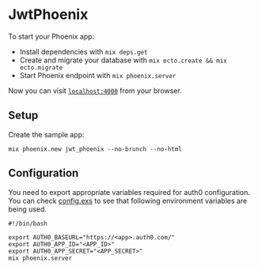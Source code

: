 # JwtPhoenix

To start your Phoenix app:

  * Install dependencies with `mix deps.get`
  * Create and migrate your database with `mix ecto.create && mix ecto.migrate`
  * Start Phoenix endpoint with `mix phoenix.server`

Now you can visit [`localhost:4000`](http://localhost:4000) from your browser.

## Setup

Create the sample app:

```shell
mix phoenix.new jwt_phoenix --no-brunch --no-html
```

## Configuration

You need to export appropriate variables required for auth0 configuration.
You can check [config.exs](config/config.exs#L25-L32) to see that following environment variables are being used.

```shell
#!/bin/bash

export AUTH0_BASEURL="https://<app>.auth0.com/"
export AUTH0_APP_ID="<APP_ID>"
export AUTH0_APP_SECRET="<APP_SECRET>"
mix phoenix.server
```
